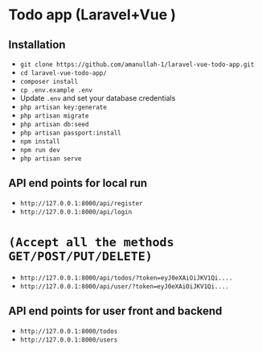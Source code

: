 
# Todo app (Laravel+Vue )


## Installation

- `git clone https://github.com/amanullah-1/laravel-vue-todo-app.git`
- `cd laravel-vue-todo-app/`
- `composer install`
- `cp .env.example .env`
- Update `.env` and set your database credentials
- `php artisan key:generate`
- `php artisan migrate`
- `php artisan db:seed`
- `php artisan passport:install`
- `npm install`
- `npm run dev`
- `php artisan serve`


## API end points for local run

- `http://127.0.0.1:8000/api/register`
- `http://127.0.0.1:8000/api/login`


# `(Accept all the methods GET/POST/PUT/DELETE)`
- `http://127.0.0.1:8000/api/todos/?token=eyJ0eXAiOiJKV1Qi....`
- `http://127.0.0.1:8000/api/user/?token=eyJ0eXAiOiJKV1Qi....`


## API end points for user front and backend
- `http://127.0.0.1:8000/todos`
- `http://127.0.0.1:8000/users`
